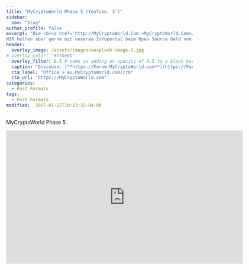 ```yaml
---
title: "MyCryptoWorld Phase 5 (YouTube, 3')"
sidebar:
  nav: "blog"
author_profile: false
excerpt: "Die <b><a href='http://MyCryptoWorld.Com'>MyCryptoWorld.Com</a></b>munity hat Linux, Bitcoin oder den MCC nicht erfunden.
WIR helfen aber gerne mit unserem Infoportal beim Open Source Geld von Mensch zu Mensch."
header:
  overlay_image: /assets/images/unsplash-image-3.jpg
# overlay_color: "#57be8b"
  overlay_filter: 0.5 # same as adding an opacity of 0.5 to a black background
  caption: "Discouse: [**https://Forum.MyCryptoWorld.com**](https://Forum.MyCryptoWorld.com){:target='_blank'}"
  cta_label: "Office > eu.MyCryptoWorld.com/crm"
  cta_url: "https://MyCryptoWorld.com"
categories:
  - Post Formats
tags:
  - Post Formats
modified:  2017-01-22T10:13:32-04:00
---
```


MyCryptoWorld Phase 5

<iframe width="640" height="360" src="https://www.youtube-nocookie.com/embed/NfoqULIUPL4?controls=0&amp;showinfo=0" frameborder="0" allowfullscreen></iframe>
